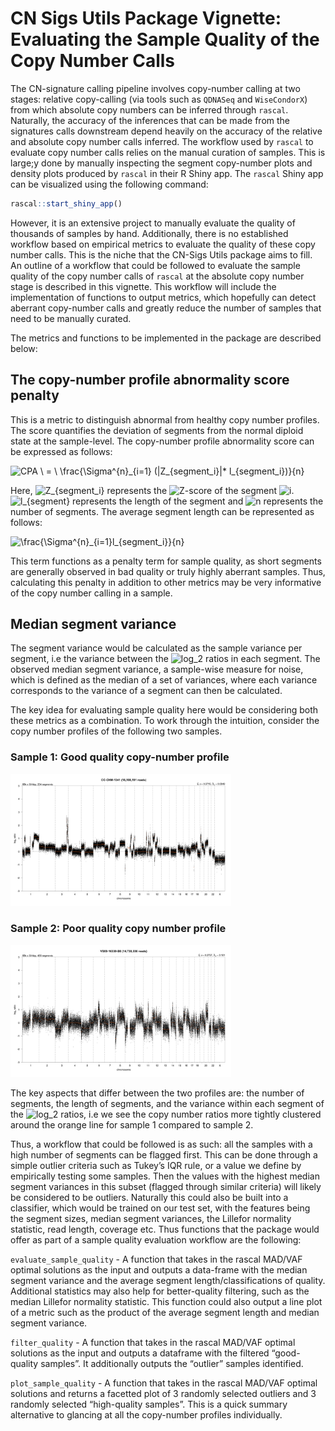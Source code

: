 CN Sigs Utils Package Vignette: Evaluating the Sample Quality of the
Copy Number Calls
================

The CN-signature calling pipeline involves copy-number calling at two
stages: relative copy-calling (via tools such as `QDNASeq` and
`WiseCondorX`) from which absolute copy numbers can be inferred through
`rascal`. Naturally, the accuracy of the inferences that can be made
from the signatures calls downstream depend heavily on the accuracy of
the relative and absolute copy number calls inferred. The workflow used
by `rascal` to evaluate copy number calls relies on the manual curation
of samples. This is large;y done by manually inspecting the segment
copy-number plots and density plots produced by `rascal` in their R
Shiny app. The `rascal` Shiny app can be visualized using the following
command:

``` r
rascal::start_shiny_app()
```

However, it is an extensive project to manually evaluate the quality of
thousands of samples by hand. Additionally, there is no established
workflow based on empirical metrics to evaluate the quality of these
copy number calls. This is the niche that the CN-Sigs Utils package aims
to fill. An outline of a workflow that could be followed to evaluate the
sample quality of the copy number calls of `rascal` at the absolute copy
number stage is described in this vignette. This workflow will include
the implementation of functions to output metrics, which hopefully can
detect aberrant copy-number calls and greatly reduce the number of
samples that need to be manually curated.

The metrics and functions to be implemented in the package are described
below:

## The copy-number profile abnormality score penalty

This is a metric to distinguish abnormal from healthy copy number
profiles. The score quantifies the deviation of segments from the normal
diploid state at the sample-level. The copy-number profile abnormality
score can be expressed as follows:

![CPA \\ = \\ \\frac{\\Sigma^{n}\_{i=1} (\|Z\_{segment_i}\|\* l\_{segment_i})}{n}](https://latex.codecogs.com/png.image?%5Cdpi%7B110%7D&space;%5Cbg_white&space;CPA%20%5C%20%3D%20%5C%20%5Cfrac%7B%5CSigma%5E%7Bn%7D_%7Bi%3D1%7D%20%28%7CZ_%7Bsegment_i%7D%7C%2A%20l_%7Bsegment_i%7D%29%7D%7Bn%7D "CPA \ = \ \frac{\Sigma^{n}_{i=1} (|Z_{segment_i}|* l_{segment_i})}{n}")

Here,
![Z\_{segment_i}](https://latex.codecogs.com/png.image?%5Cdpi%7B110%7D&space;%5Cbg_white&space;Z_%7Bsegment_i%7D "Z_{segment_i}")
represents the
![Z](https://latex.codecogs.com/png.image?%5Cdpi%7B110%7D&space;%5Cbg_white&space;Z "Z")-score
of the segment
![i](https://latex.codecogs.com/png.image?%5Cdpi%7B110%7D&space;%5Cbg_white&space;i "i").
![l\_{segment}](https://latex.codecogs.com/png.image?%5Cdpi%7B110%7D&space;%5Cbg_white&space;l_%7Bsegment%7D "l_{segment}")
represents the length of the segment and
![n](https://latex.codecogs.com/png.image?%5Cdpi%7B110%7D&space;%5Cbg_white&space;n "n")
represents the number of segments. The average segment length can be
represented as follows:

![\\frac{\\Sigma^{n}\_{i=1}l\_{segment_i}}{n}](https://latex.codecogs.com/png.image?%5Cdpi%7B110%7D&space;%5Cbg_white&space;%5Cfrac%7B%5CSigma%5E%7Bn%7D_%7Bi%3D1%7Dl_%7Bsegment_i%7D%7D%7Bn%7D "\frac{\Sigma^{n}_{i=1}l_{segment_i}}{n}")

This term functions as a penalty term for sample quality, as short
segments are generally observed in bad quality or truly highly aberrant
samples. Thus, calculating this penalty in addition to other metrics may
be very informative of the copy number calling in a sample.

## Median segment variance

The segment variance would be calculated as the sample variance per
segment, i.e the variance between the
![log_2](https://latex.codecogs.com/png.image?%5Cdpi%7B110%7D&space;%5Cbg_white&space;log_2 "log_2")
ratios in each segment. The observed median segment variance, a
sample-wise measure for noise, which is defined as the median of a set
of variances, where each variance corresponds to the variance of a
segment can then be calculated.

The key idea for evaluating sample quality here would be considering
both these metrics as a combination. To work through the intuition,
consider the copy number profiles of the following two samples.

### Sample 1: Good quality copy-number profile

<img src="../images/CC-CHM-1341_segs_plot.png" width="70%" />

### Sample 2: Poor quality copy number profile

<img src="../images/VS09-16339-B8_segs_plot copy.png" width="70%" />

The key aspects that differ between the two profiles are: the number of
segments, the length of segments, and the variance within each segment
of the
![log_2](https://latex.codecogs.com/png.image?%5Cdpi%7B110%7D&space;%5Cbg_white&space;log_2 "log_2")
ratios, i.e we see the copy number ratios more tightly clustered around
the orange line for sample 1 compared to sample 2.

Thus, a workflow that could be followed is as such: all the samples with
a high number of segments can be flagged first. This can be done through
a simple outlier criteria such as Tukey’s IQR rule, or a value we define
by empirically testing some samples. Then the values with the highest
median segment variances in this subset (flagged through similar
criteria) will likely be considered to be outliers. Naturally this could
also be built into a classifier, which would be trained on our test set,
with the features being the segment sizes, median segment variances, the
Lillefor normality statistic, read length, coverage etc. Thus functions
that the package would offer as part of a sample quality evaluation
workflow are the following:

`evaluate_sample_quality` - A function that takes in the rascal MAD/VAF
optimal solutions as the input and outputs a data-frame with the median
segment variance and the average segment length/classifications of
quality. Additional statistics may also help for better-quality
filtering, such as the median Lillefor normality statistic. This
function could also output a line plot of a metric such as the product
of the average segment length and median segment variance.

`filter_quality` - A function that takes in the rascal MAD/VAF optimal
solutions as the input and outputs a dataframe with the filtered
“good-quality samples”. It additionally outputs the “outlier” samples
identified.

`plot_sample_quality` - A function that takes in the rascal MAD/VAF
optimal solutions and returns a facetted plot of 3 randomly selected
outliers and 3 randomly selected “high-quality samples”. This is a quick
summary alternative to glancing at all the copy-number profiles
individually.
